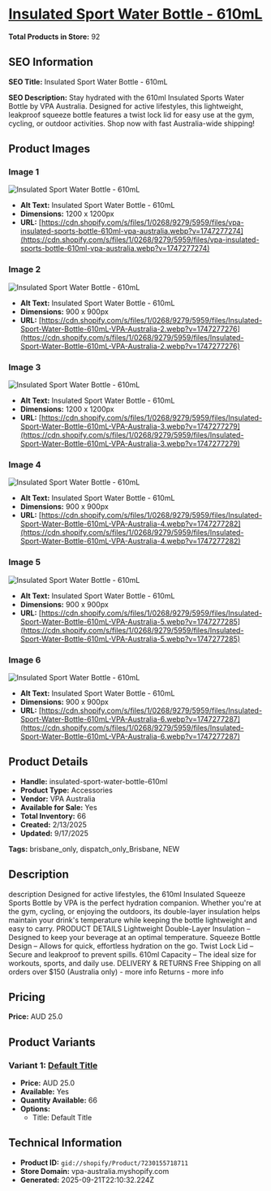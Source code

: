 # [Insulated Sport Water Bottle - 610mL](https://vpa-australia.myshopify.com/products/insulated-sport-water-bottle-610ml)

**Total Products in Store:** 92

## SEO Information

**SEO Title:** Insulated Sport Water Bottle - 610mL

**SEO Description:** Stay hydrated with the 610ml Insulated Sports Water Bottle by VPA Australia. Designed for active lifestyles, this lightweight, leakproof squeeze bottle features a twist lock lid for easy use at the gym, cycling, or outdoor activities. Shop now with fast Australia-wide shipping!

## Product Images

### Image 1
![Insulated Sport Water Bottle - 610mL](https://cdn.shopify.com/s/files/1/0268/9279/5959/files/vpa-insulated-sports-bottle-610ml-vpa-australia.webp?v=1747277274)

- **Alt Text:** Insulated Sport Water Bottle - 610mL
- **Dimensions:** 1200 x 1200px
- **URL:** [https://cdn.shopify.com/s/files/1/0268/9279/5959/files/vpa-insulated-sports-bottle-610ml-vpa-australia.webp?v=1747277274](https://cdn.shopify.com/s/files/1/0268/9279/5959/files/vpa-insulated-sports-bottle-610ml-vpa-australia.webp?v=1747277274)

### Image 2
![Insulated Sport Water Bottle - 610mL](https://cdn.shopify.com/s/files/1/0268/9279/5959/files/Insulated-Sport-Water-Bottle-610mL-VPA-Australia-2.webp?v=1747277276)

- **Alt Text:** Insulated Sport Water Bottle - 610mL
- **Dimensions:** 900 x 900px
- **URL:** [https://cdn.shopify.com/s/files/1/0268/9279/5959/files/Insulated-Sport-Water-Bottle-610mL-VPA-Australia-2.webp?v=1747277276](https://cdn.shopify.com/s/files/1/0268/9279/5959/files/Insulated-Sport-Water-Bottle-610mL-VPA-Australia-2.webp?v=1747277276)

### Image 3
![Insulated Sport Water Bottle - 610mL](https://cdn.shopify.com/s/files/1/0268/9279/5959/files/Insulated-Sport-Water-Bottle-610mL-VPA-Australia-3.webp?v=1747277279)

- **Alt Text:** Insulated Sport Water Bottle - 610mL
- **Dimensions:** 1200 x 1200px
- **URL:** [https://cdn.shopify.com/s/files/1/0268/9279/5959/files/Insulated-Sport-Water-Bottle-610mL-VPA-Australia-3.webp?v=1747277279](https://cdn.shopify.com/s/files/1/0268/9279/5959/files/Insulated-Sport-Water-Bottle-610mL-VPA-Australia-3.webp?v=1747277279)

### Image 4
![Insulated Sport Water Bottle - 610mL](https://cdn.shopify.com/s/files/1/0268/9279/5959/files/Insulated-Sport-Water-Bottle-610mL-VPA-Australia-4.webp?v=1747277282)

- **Alt Text:** Insulated Sport Water Bottle - 610mL
- **Dimensions:** 900 x 900px
- **URL:** [https://cdn.shopify.com/s/files/1/0268/9279/5959/files/Insulated-Sport-Water-Bottle-610mL-VPA-Australia-4.webp?v=1747277282](https://cdn.shopify.com/s/files/1/0268/9279/5959/files/Insulated-Sport-Water-Bottle-610mL-VPA-Australia-4.webp?v=1747277282)

### Image 5
![Insulated Sport Water Bottle - 610mL](https://cdn.shopify.com/s/files/1/0268/9279/5959/files/Insulated-Sport-Water-Bottle-610mL-VPA-Australia-5.webp?v=1747277285)

- **Alt Text:** Insulated Sport Water Bottle - 610mL
- **Dimensions:** 900 x 900px
- **URL:** [https://cdn.shopify.com/s/files/1/0268/9279/5959/files/Insulated-Sport-Water-Bottle-610mL-VPA-Australia-5.webp?v=1747277285](https://cdn.shopify.com/s/files/1/0268/9279/5959/files/Insulated-Sport-Water-Bottle-610mL-VPA-Australia-5.webp?v=1747277285)

### Image 6
![Insulated Sport Water Bottle - 610mL](https://cdn.shopify.com/s/files/1/0268/9279/5959/files/Insulated-Sport-Water-Bottle-610mL-VPA-Australia-6.webp?v=1747277287)

- **Alt Text:** Insulated Sport Water Bottle - 610mL
- **Dimensions:** 900 x 900px
- **URL:** [https://cdn.shopify.com/s/files/1/0268/9279/5959/files/Insulated-Sport-Water-Bottle-610mL-VPA-Australia-6.webp?v=1747277287](https://cdn.shopify.com/s/files/1/0268/9279/5959/files/Insulated-Sport-Water-Bottle-610mL-VPA-Australia-6.webp?v=1747277287)

## Product Details

- **Handle:** insulated-sport-water-bottle-610ml
- **Product Type:** Accessories
- **Vendor:** VPA Australia
- **Available for Sale:** Yes
- **Total Inventory:** 66
- **Created:** 2/13/2025
- **Updated:** 9/17/2025

**Tags:** brisbane_only, dispatch_only_Brisbane, NEW

## Description

description Designed for active lifestyles, the 610ml Insulated Squeeze Sports Bottle by VPA is the perfect hydration companion. Whether you're at the gym, cycling, or enjoying the outdoors, its double-layer insulation helps maintain your drink's temperature while keeping the bottle lightweight and easy to carry. PRODUCT DETAILS Lightweight Double-Layer Insulation – Designed to keep your beverage at an optimal temperature. Squeeze Bottle Design – Allows for quick, effortless hydration on the go. Twist Lock Lid – Secure and leakproof to prevent spills. 610ml Capacity – The ideal size for workouts, sports, and daily use. DELIVERY & RETURNS Free Shipping on all orders over $150 (Australia only) - more info Returns - more info

## Pricing

**Price:** AUD 25.0

## Product Variants

### Variant 1: [Default Title](https://vpa-australia.myshopify.com/products/insulated-sport-water-bottle-610ml)

- **Price:** AUD 25.0
- **Available:** Yes
- **Quantity Available:** 66
- **Options:**
  - Title: Default Title

## Technical Information

- **Product ID:** `gid://shopify/Product/7230155718711`
- **Store Domain:** vpa-australia.myshopify.com
- **Generated:** 2025-09-21T22:10:32.224Z

